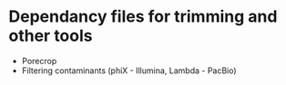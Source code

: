 # Dependancy files for trimming and other tools

- Porecrop
- Filtering contaminants (phiX - Illumina, Lambda - PacBio) 
